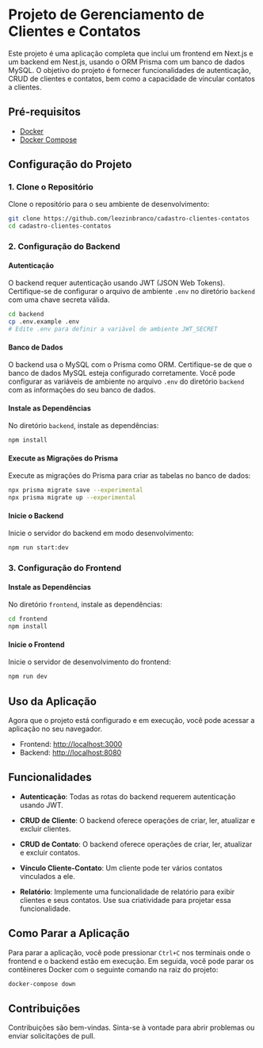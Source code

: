 
# Projeto de Gerenciamento de Clientes e Contatos

Este projeto é uma aplicação completa que inclui um frontend em Next.js e um backend em Nest.js, usando o ORM Prisma com um banco de dados MySQL. O objetivo do projeto é fornecer funcionalidades de autenticação, CRUD de clientes e contatos, bem como a capacidade de vincular contatos a clientes.

## Pré-requisitos

- [Docker](https://www.docker.com/get-started)
- [Docker Compose](https://docs.docker.com/compose/install/)

## Configuração do Projeto

### 1. Clone o Repositório

Clone o repositório para o seu ambiente de desenvolvimento:

```bash
git clone https://github.com/leozinbranco/cadastro-clientes-contatos
cd cadastro-clientes-contatos
```

### 2. Configuração do Backend

#### Autenticação

O backend requer autenticação usando JWT (JSON Web Tokens). Certifique-se de configurar o arquivo de ambiente `.env` no diretório `backend` com uma chave secreta válida.

```bash
cd backend
cp .env.example .env
# Edite .env para definir a variável de ambiente JWT_SECRET
```

#### Banco de Dados

O backend usa o MySQL com o Prisma como ORM. Certifique-se de que o banco de dados MySQL esteja configurado corretamente. Você pode configurar as variáveis de ambiente no arquivo `.env` do diretório `backend` com as informações do seu banco de dados.

#### Instale as Dependências

No diretório `backend`, instale as dependências:

```bash
npm install
```

#### Execute as Migrações do Prisma

Execute as migrações do Prisma para criar as tabelas no banco de dados:

```bash
npx prisma migrate save --experimental
npx prisma migrate up --experimental
```

#### Inicie o Backend

Inicie o servidor do backend em modo desenvolvimento:

```bash
npm run start:dev
```

### 3. Configuração do Frontend

#### Instale as Dependências

No diretório `frontend`, instale as dependências:

```bash
cd frontend
npm install
```

#### Inicie o Frontend

Inicie o servidor de desenvolvimento do frontend:

```bash
npm run dev
```

## Uso da Aplicação

Agora que o projeto está configurado e em execução, você pode acessar a aplicação no seu navegador.

- Frontend: [http://localhost:3000](http://localhost:3000)
- Backend: [http://localhost:8080](http://localhost:8080)

## Funcionalidades

- **Autenticação**: Todas as rotas do backend requerem autenticação usando JWT.

- **CRUD de Cliente**: O backend oferece operações de criar, ler, atualizar e excluir clientes.

- **CRUD de Contato**: O backend oferece operações de criar, ler, atualizar e excluir contatos.

- **Vínculo Cliente-Contato**: Um cliente pode ter vários contatos vinculados a ele.

- **Relatório**: Implemente uma funcionalidade de relatório para exibir clientes e seus contatos. Use sua criatividade para projetar essa funcionalidade.

## Como Parar a Aplicação

Para parar a aplicação, você pode pressionar `Ctrl+C` nos terminais onde o frontend e o backend estão em execução. Em seguida, você pode parar os contêineres Docker com o seguinte comando na raiz do projeto:

```bash
docker-compose down
```

## Contribuições

Contribuições são bem-vindas. Sinta-se à vontade para abrir problemas ou enviar solicitações de pull.
